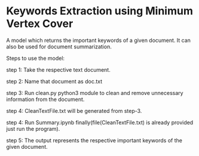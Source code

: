 # Keywords Extraction using Minimum Vertex Cover
A model which returns the important keywords of a given document. It can also be used for document summarization.

Steps to use the model:

step 1:	Take the respective text document.

step 2:	Name that document as doc.txt

step 3:	Run clean.py python3 module to clean and remove unnecessary information from the document.

step 4:	CleanTextFile.txt will be generated from step-3.

step 4:	Run Summary.ipynb finally(file(CleanTextFile.txt) is already provided just run the program).

step 5:	The output represents the respective important keywords of the given document.

